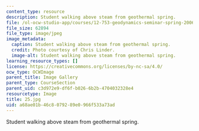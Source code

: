```yaml
---
content_type: resource
description: Student walking above steam from geothermal spring.
file: /ol-ocw-studio-app/courses/12-753-geodynamics-seminar-spring-2006/a68ae01b46c8079289e0966f533a73ad_25.jpg
file_size: 62894
file_type: image/jpeg
image_metadata:
  caption: Student walking above steam from geothermal spring.
  credit: Photo courtesy of Chris Linder.
  image-alt: Student walking above steam from geothermal spring.
learning_resource_types: []
license: https://creativecommons.org/licenses/by-nc-sa/4.0/
ocw_type: OCWImage
parent_title: Image Gallery
parent_type: CourseSection
parent_uid: c3d972e9-df6f-b026-6b2b-4704032328e4
resourcetype: Image
title: 25.jpg
uid: a68ae01b-46c8-0792-89e0-966f533a73ad
---
```

Student walking above steam from geothermal spring.